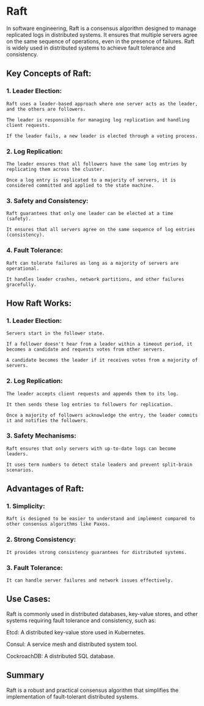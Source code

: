 # Raft

In software engineering, Raft is a consensus algorithm designed to manage replicated logs in distributed systems. It ensures that multiple servers agree on the same sequence of operations, even in the presence of failures. Raft is widely used in distributed systems to achieve fault tolerance and consistency.

## Key Concepts of Raft:
### 1. Leader Election:

    Raft uses a leader-based approach where one server acts as the leader, and the others are followers.

    The leader is responsible for managing log replication and handling client requests.

    If the leader fails, a new leader is elected through a voting process.

### 2. Log Replication:

    The leader ensures that all followers have the same log entries by replicating them across the cluster.

    Once a log entry is replicated to a majority of servers, it is considered committed and applied to the state machine.

### 3. Safety and Consistency:

    Raft guarantees that only one leader can be elected at a time (safety).

    It ensures that all servers agree on the same sequence of log entries (consistency).

### 4. Fault Tolerance:

    Raft can tolerate failures as long as a majority of servers are operational.

    It handles leader crashes, network partitions, and other failures gracefully.

## How Raft Works:
### 1. Leader Election:

    Servers start in the follower state.

    If a follower doesn't hear from a leader within a timeout period, it becomes a candidate and requests votes from other servers.

    A candidate becomes the leader if it receives votes from a majority of servers.

### 2. Log Replication:

    The leader accepts client requests and appends them to its log.

    It then sends these log entries to followers for replication.

    Once a majority of followers acknowledge the entry, the leader commits it and notifies the followers.

### 3. Safety Mechanisms:

    Raft ensures that only servers with up-to-date logs can become leaders.

    It uses term numbers to detect stale leaders and prevent split-brain scenarios.

## Advantages of Raft:
### 1. Simplicity:
    Raft is designed to be easier to understand and implement compared to other consensus algorithms like Paxos.

### 2. Strong Consistency: 
    It provides strong consistency guarantees for distributed systems.

### 3. Fault Tolerance: 
    It can handle server failures and network issues effectively.

## Use Cases:
Raft is commonly used in distributed databases, key-value stores, and other systems requiring fault tolerance and consistency, such as:

Etcd: A distributed key-value store used in Kubernetes.

Consul: A service mesh and distributed system tool.

CockroachDB: A distributed SQL database.

## Summary
Raft is a robust and practical consensus algorithm that simplifies the implementation of fault-tolerant distributed systems.